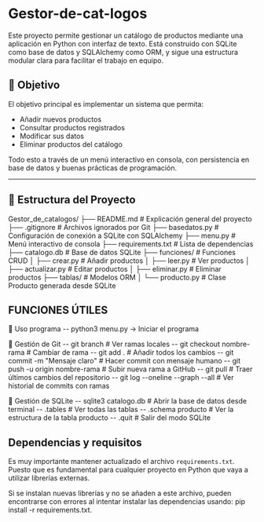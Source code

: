 # Gestor-de-cat-logos

Este proyecto permite gestionar un catálogo de productos mediante una aplicación en Python con interfaz de texto. Está construido con SQLite como base de datos y SQLAlchemy como ORM, y sigue una estructura modular clara para facilitar el trabajo en equipo.

## 🎯 Objetivo

El objetivo principal es implementar un sistema que permita:
- Añadir nuevos productos
- Consultar productos registrados
- Modificar sus datos
- Eliminar productos del catálogo

Todo esto a través de un menú interactivo en consola, con persistencia en base de datos y buenas prácticas de programación.

---

## 📂 Estructura del Proyecto

Gestor_de_catalogos/
├── README.md               # Explicación general del proyecto
├── .gitignore              # Archivos ignorados por Git
├── basedatos.py            # Configuración de conexión a SQLite con SQLAlchemy
├── menu.py                 # Menú interactivo de consola
├── requirements.txt        # Lista de dependencias
├── catalogo.db             # Base de datos SQLite
├── funciones/              # Funciones CRUD
│   ├── crear.py            # Añadir productos
│   ├── leer.py             # Ver productos
│   ├── actualizar.py       # Editar productos
│   ├── eliminar.py         # Eliminar productos
├── tablas/                 # Modelos ORM
│   └── producto.py         # Clase Producto generada desde SQLite



## FUNCIONES ÚTILES
🔹 Uso programa
-- python3 menu.py → Iniciar el programa

🔹 Gestión de Git
-- git branch                       # Ver ramas locales
-- git checkout nombre-rama         # Cambiar de rama
-- git add .                        # Añadir todos los cambios
-- git commit -m "Mensaje claro"    # Hacer commit con mensaje humano
-- git push -u origin nombre-rama   # Subir nueva rama a GitHub
-- git pull                         # Traer últimos cambios del repositorio
-- git log --oneline --graph --all  # Ver historial de commits con ramas

🔹 Gestión de SQLite
-- sqlite3 catalogo.db              # Abrir la base de datos desde terminal
-- .tables                          # Ver todas las tablas
-- .schema producto                 # Ver la estructura de la tabla producto
-- .quit                            # Salir del modo SQLite

## Dependencias y requisitos

Es muy importante mantener actualizado el archivo `requirements.txt`. Puesto que es fundamental para cualquier proyecto en Python que vaya a utilizar librerías externas.

Si se instalan nuevas librerías y no se añaden a este archivo, pueden encontrarse con errores al intentar instalar las dependencias usando: pip install -r requirements.txt.





